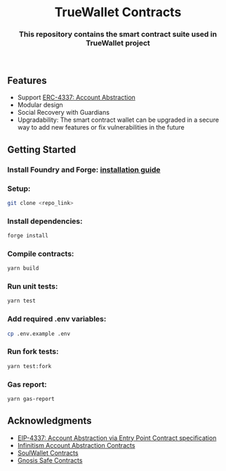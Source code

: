 # <h1 align="center"> TrueWallet Contracts </h1>

<h3 align="center"> This repository contains the smart contract suite used in TrueWallet project </h3>
<br>


## Features
+ Support [ERC-4337: Account Abstraction](https://eips.ethereum.org/EIPS/eip-4337)
+ Modular design
+ Social Recovery with Guardians
+ Upgradability: The smart contract wallet can be upgraded in a secure way to add new features or fix vulnerabilities in the future


## Getting Started

### Install Foundry and Forge: [installation guide](https://book.getfoundry.sh/getting-started/installation)

### Setup:
```bash
git clone <repo_link>
```
### Install dependencies:
```bash
forge install
```
### Compile contracts:
```bash
yarn build

```
### Run unit tests:
```bash
yarn test
```
### Add required .env variables:
```bash
cp .env.example .env
```
### Run fork tests:
```bash
yarn test:fork
```
### Gas report:
```bash
yarn gas-report
```


<!-- ACKNOWLEDGMENTS -->
## Acknowledgments
* <a href='https://eips.ethereum.org/EIPS/eip-4337'>EIP-4337: Account Abstraction via Entry Point Contract specification</a>
* <a href='https://github.com/eth-infinitism/account-abstraction'>Infinitism Account Abstraction Contracts</a>
* <a href='https://github.com/SoulWallet/soul-wallet-contract/tree/main'>SoulWallet Contracts</a>
* <a href='https://github.com/safe-global/safe-contracts'>Gnosis Safe Contracts</a>
